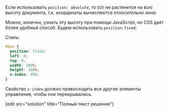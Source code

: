 Если использовать `position: absolute`, то `DIV` не растянется на всю высоту документа, т.к. координаты вычисляются *относительно окна*.

Можно, конечно, узнать эту высоту при помощи JavaScript, но CSS даёт более удобный способ. Будем использовать `position:fixed`:

Стиль:

```css
#box {
  position: fixed;
  left: 0;
  top: 0;
  width: 100%;
  height: 100%;
  z-index: 999;
}
```

Свойство `z-index` должно превосходить все другие элементы управления, чтобы они перекрывались.

[edit src="solution" title="Полный текст решения"]
